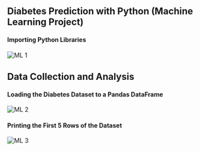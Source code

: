 ## Diabetes Prediction with Python (Machine Learning Project) 

 
  #### Importing Python Libraries
  ![ML 1](https://github.com/Projects-Analysis/Diabetes-Prediction-with-Python-/assets/149543175/e5495a8c-4ef3-4eca-b08a-ec5506df1b5a)

## Data Collection and Analysis

#### Loading the Diabetes Dataset to a Pandas DataFrame 
![ML 2](https://github.com/Projects-Analysis/Diabetes-Prediction-with-Python-/assets/149543175/74649b4d-4ac3-4ce8-b656-5f15c25c739e)

#### Printing the First 5 Rows of the Dataset
![ML 3](https://github.com/Projects-Analysis/Diabetes-Prediction-with-Python-/assets/149543175/d184eba6-8803-4a9f-9ef5-50aa4c16c7ff)

